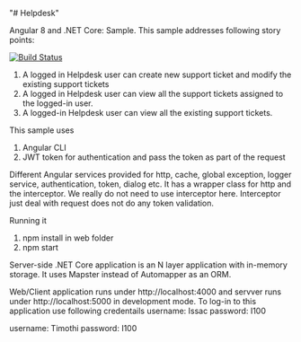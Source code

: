 "# Helpdesk"

Angular 8 and .NET Core: Sample. This sample addresses following story points:

[![Build Status](https://dev.azure.com/manickathanmartin0101/HelpdeskGit/_apis/build/status/HelpdeskGit-CIient?branchName=master)](https://dev.azure.com/manickathanmartin0101/HelpdeskGit/_build/latest?definitionId=11&branchName=master)

1. A logged in Helpdesk user can create new support ticket and modify the existing support tickets 
2. A logged in Helpdesk user can view all the support tickets assigned to the logged-in user. 
3. A logged-in Helpdesk user can view all the existing support tickets.

This sample uses 

1. Angular CLI 
2. JWT token for authentication and pass the token as part of the request 

Different Angular services provided for http, cache, global exception, logger service, authentication, token, dialog etc. It has a wrapper class for http and the interceptor. We really do not need to use interceptor here. Interceptor just deal with request does not do any token validation.

Running it
1.	npm install in web folder
2.	npm start

Server-side .NET Core application is an N layer application with in-memory storage. It uses Mapster instead of Automapper as an ORM.

Web/Client application runs under http://localhost:4000 and servver runs under http://localhost:5000 in development mode.
To log-in to this application use following credentails
username: Issac
password: I100

username: Timothi
password: I100

